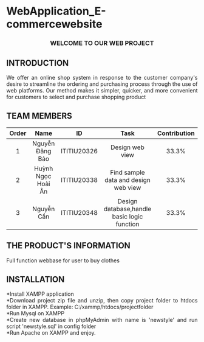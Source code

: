 # WebApplication_E-commercewebsite
<h3 align="center">WELCOME TO OUR WEB PROJECT </h3>

## INTRODUCTION
<div style="text-align:justify">
  We offer an online shop system in response to the customer company's desire to streamline the ordering and purchasing process through the use of web platforms. Our method makes it simpler, quicker, and more convenient for customers to select and purchase shopping product 
  </div>


## TEAM MEMBERS


| Order |                   Name                   |     ID      |              Task                               | Contribution |
| :---: |:----------------------------------------:|:-----------:|:----------------------------------------------: |:------------:|
|   1   |          Nguyễn Đăng Bảo                   | ITITIU20326 | Design web view                               |     33.3%    |
|   2   |          Huỳnh Ngọc Hoài Ân                | ITITIU20338 | Find sample data and design web view          |     33.3%    |
|   3   |          Nguyễn Cần                        | ITITIU20348 | Design database,handle basic logic function   |     33.3%    |

## THE PRODUCT'S INFORMATION
<div style="text-align:justify">
Full function webbase for user to buy clothes
</div>

## INSTALLATION
<div style="text-align:justify">*Install XAMPP application</div>
<div style="text-align:justify">*Download project zip file and unzip, then copy project folder to htdocs folder in XAMPP. Example: C:/xammp/htdocs/projectfolder</div>
<div style="text-align:justify">*Run Mysql on XAMPP</div>
<div style="text-align:justify">*Create new database in phpMyAdmin with name is 'newstyle' and run script 'newstyle.sql' in config folder</div>
<div style="text-align:justify">*Run Apache on XAMPP and enjoy.</div>







